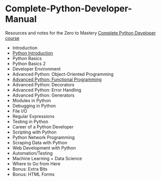 # Complete-Python-Developer-Manual

Resources and notes for the Zero to Mastery [Complete Python Developer course](https://zerotomastery.io/courses/learn-python/)

- Introduction
- [Python Introduction](https://github.com/zero-to-mastery/Complete-Python-Developer-Manuel/blob/main/python_basics.ipynb)
- Python Basics
- Python Basics 2
- Developer Environment
- Advanced Python: Object-Oriented Programming
- [Advanced Python: Functional Programming](https://github.com/zero-to-mastery/Complete-Python-Developer-Manuel/blob/main/functional_programming.ipynb)
- Advanced Python: Decorators
- Advanced Python: Error Handling
- Advanced Python: Generators
- Modules in Python
- Debugging in Python
- File I/O
- Regular Expressions
- Testing in Python
- Career of a Python Developer
- Scripting with Python
- Python Network Programming
- Scraping Data with Python
- Web Development with Python
- Automation/Testing
- Machine Learning + Data Science
- Where to Go from Here
- Bonus: Extra Bits
- Bonus: HTML Forms
